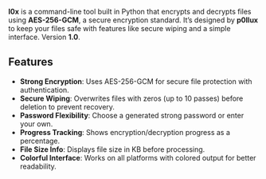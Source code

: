 **l0x** is a command-line tool built in Python that encrypts and decrypts files using **AES-256-GCM**, a secure encryption standard. It’s designed by **p0llux** to keep your files safe with features like secure wiping and a simple interface. Version **1.0**.
## Features
- **Strong Encryption**: Uses AES-256-GCM for secure file protection with authentication.
- **Secure Wiping**: Overwrites files with zeros (up to 10 passes) before deletion to prevent recovery.
- **Password Flexibility**: Choose a generated strong password or enter your own.
- **Progress Tracking**: Shows encryption/decryption progress as a percentage.
- **File Size Info**: Displays file size in KB before processing.
- **Colorful Interface**: Works on all platforms with colored output for better readability.
